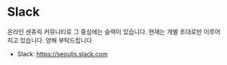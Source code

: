 # Slack

온라인 센츄릭 커뮤니티로 그 중심에는 슬랙이 있습니다. 현재는 개별 초대로만 이루어지고 있습니다. 양해 부탁드립니다

- Slack: https://seouljs.slack.com